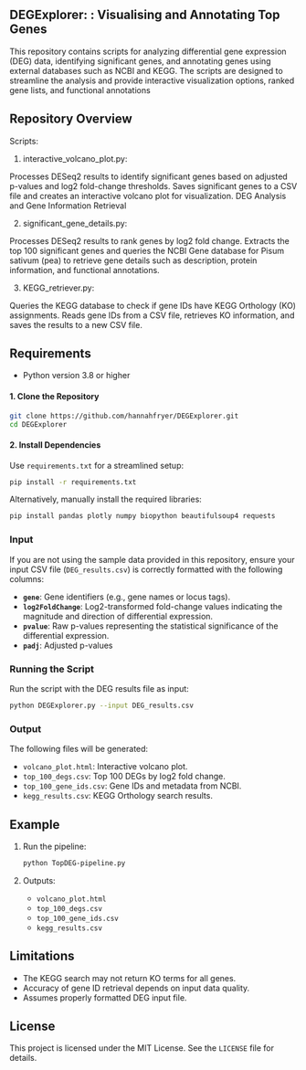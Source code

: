 ## DEGExplorer: : Visualising and Annotating Top Genes

This repository contains scripts for analyzing differential gene expression (DEG) data, identifying significant genes, and annotating genes using external databases such as NCBI and KEGG. The scripts are designed to streamline the analysis and provide interactive visualization options, ranked gene lists, and functional annotations

## Repository Overview
Scripts:
1. interactive_volcano_plot.py:

Processes DESeq2 results to identify significant genes based on adjusted p-values and log2 fold-change thresholds.
Saves significant genes to a CSV file and creates an interactive volcano plot for visualization.
DEG Analysis and Gene Information Retrieval

2. significant_gene_details.py:

Processes DESeq2 results to rank genes by log2 fold change. Extracts the top 100 significant genes and queries the NCBI Gene database for Pisum sativum (pea) to retrieve gene details such as description, protein information, and functional annotations.

3. KEGG_retriever.py:

Queries the KEGG database to check if gene IDs have KEGG Orthology (KO) assignments.
Reads gene IDs from a CSV file, retrieves KO information, and saves the results to a new CSV file.

## Requirements
- Python version 3.8 or higher

#### 1. Clone the Repository
```bash
git clone https://github.com/hannahfryer/DEGExplorer.git
cd DEGExplorer
```

#### 2. Install Dependencies
Use `requirements.txt` for a streamlined setup:
```bash
pip install -r requirements.txt
```

Alternatively, manually install the required libraries:
```bash
pip install pandas plotly numpy biopython beautifulsoup4 requests
```

### Input

If you are not using the sample data provided in this repository, ensure your input CSV file (`DEG_results.csv`) is correctly formatted with the following columns:

- **`gene`**: Gene identifiers (e.g., gene names or locus tags).  
- **`log2FoldChange`**: Log2-transformed fold-change values indicating the magnitude and direction of differential expression.  
- **`pvalue`**: Raw p-values representing the statistical significance of the differential expression.  
- **`padj`**: Adjusted p-values  



### Running the Script
Run the script with the DEG results file as input:
```bash
python DEGExplorer.py --input DEG_results.csv
```

### Output
The following files will be generated:
- `volcano_plot.html`: Interactive volcano plot.
- `top_100_degs.csv`: Top 100 DEGs by log2 fold change.
- `top_100_gene_ids.csv`: Gene IDs and metadata from NCBI.
- `kegg_results.csv`: KEGG Orthology search results.

## Example

1. Run the pipeline:
   ```bash
   python TopDEG-pipeline.py 
   ```

2. Outputs:
   - `volcano_plot.html`
   - `top_100_degs.csv`
   - `top_100_gene_ids.csv`
   - `kegg_results.csv`



## Limitations
- The KEGG search may not return KO terms for all genes.
- Accuracy of gene ID retrieval depends on input data quality.
- Assumes properly formatted DEG input file.

## License
This project is licensed under the MIT License. See the `LICENSE` file for details.
